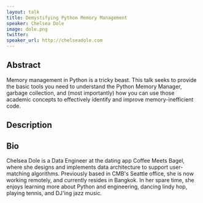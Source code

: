 ```yaml
---
layout: talk
title: Demystifying Python Memory Management
speaker: Chelsea Dole
image: dole.png
twitter: 
speaker_url: http://chelseadole.com
---
```


## Abstract
Memory management in Python is a tricky beast. This talk seeks to provide the basic tools you need to understand the Python Memory Manager, garbage collection, and (most importantly) how you can use those academic concepts to effectively identify and improve memory-inefficient code.

## Description


## Bio
Chelsea Dole is a Data Engineer at the dating app Coffee Meets Bagel, where she designs and implements data architecture to support user-matching algorithms. Previously based in CMB's Seattle office, she is now working remotely, and currently resides in Bangkok. In her spare time, she enjoys learning more about Python and engineering, dancing lindy hop, playing tennis, and DJ'ing jazz music.

